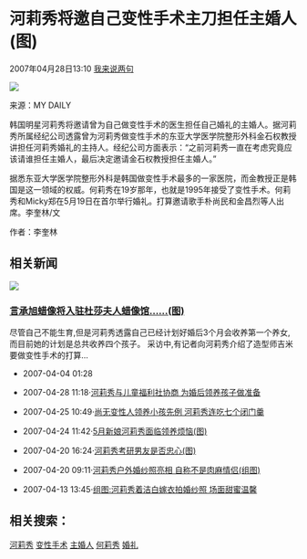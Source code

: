 # 河莉秀将邀自己变性手术主刀担任主婚人(图)

2007年04月28日13:10  [我来说两句](https://comment2.news.sohu.com/viewcomments.action?id=249764615) 

![](https://photocdn.sohu.com/20070428/Img249764617.jpg)

来源：MY DAILY

韩国明星河莉秀将邀请曾为自己做变性手术的医生担任自己婚礼的主婚人。据河莉秀所属经纪公司透露曾为河莉秀做变性手术的东亚大学医学院整形外科金石权教授讲担任河莉秀婚礼的主持人。经纪公司方面表示：“之前河莉秀一直在考虑究竟应该请谁担任主婚人，最后决定邀请金石权教授担任主婚人。” 

据悉东亚大学医学院整形外科是韩国做变性手术最多的一家医院，而金教授正是韩国是这一领域的权威。何莉秀在19岁那年，也就是1995年接受了变性手术。何莉秀和Micky郑在5月19日在首尔举行婚礼。打算邀请歌手朴尚民和金昌烈等人出席。李奎林/文 

作者：李奎林 

## 相关新闻

![](https://photocdn.sohu.com/pic/20070428/n249183563.jpg)

### [言承旭蜡像将入驻杜莎夫人蜡像馆……(图)](https://yule.sohu.com/20070404/n249183563.shtml)

尽管自己不能生育,但是河莉秀透露自己已经计划好婚后3个月会收养第一个养女,而目前她的计划是总共收养四个孩子。 采访中,有记者向河莉秀介绍了造型师吉米要做变性手术的打算...

-   2007-04-04 01:28

-   2007-04-28 11:18·[河莉秀与儿童福利社协商 为婚后领养孩子做准备](https://yule.sohu.com/20070428/n249762538.shtml)

-   2007-04-25 10:49·[尚无变性人领养小孩先例 河莉秀连吃七个闭门羹](https://yule.sohu.com/20070425/n249681549.shtml)

-   2007-04-24 11:42·[5月新娘河莉秀面临领养烦恼(图)](https://yule.sohu.com/20070424/n249656166.shtml)

-   2007-04-20 16:24·[河莉秀考研男友是否忠心(图)](https://yule.sohu.com/20070420/n249583168.shtml)

-   2007-04-20 09:11·[河莉秀户外婚纱照亮相 自称不是肉麻情侣(组图)](https://yule.sohu.com/20070420/n249566701.shtml)

-   2007-04-13 13:45·[组图:河莉秀着洁白嫁衣拍婚纱照 场面甜蜜温馨](https://yule.sohu.com/20070413/n249413673.shtml)

## 相关搜索：

[河莉秀](https://www.sogou.com/web?query=河莉秀&pid=03021100) [变性手术](https://www.sogou.com/web?query=变性手术&pid=03021100) [主婚人](https://www.sogou.com/web?query=主婚人&pid=03021100) [何莉秀](https://www.sogou.com/web?query=何莉秀&pid=03021100) [婚礼](https://www.sogou.com/web?query=婚礼&pid=03021100)